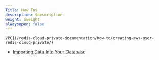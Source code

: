 ```yaml
---
Title: How Tos
description: $description
weight: $weight
alwaysopen: false
---
```

    VPC](/redis-cloud-private-documentation/how-to/creating-aws-user-redis-cloud-private/)
-   [Importing Data Into Your
    Database](/redis-cloud-private-documentation/how-to/importing-data-database/)
